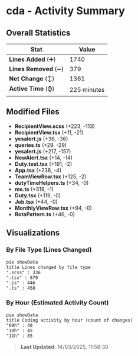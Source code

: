 # cda - Activity Summary 

## Overall Statistics

| Stat                   | Value                                                             |
| ---------------------- | ----------------------------------------------------------------- |
| **Lines Added** (➕)   | 1740                                          |
| **Lines Removed** (➖) | 379                                        |
| **Net Change** (↕)    | 1361                |
| **Active Time** (⌚)   | 225 minutes |


## Modified Files
- **RecipientView.scss** (+223, -113)
- **RecipientView.tsx** (+11, -21)
- **yesalert.js** (+36, -36)
- **queries.ts** (+29, -29)
- **yesalert.js** (+217, -157)
- **NewAlert.tsx** (+14, -14)
- **Duty.test.tsx** (+191, -2)
- **App.tsx** (+238, -4)
- **TeamViewRow.tsx** (+125, -2)
- **dutyTimeHelpers.ts** (+34, -0)
- **me.ts** (+319, -1)
- **Duty.tsx** (+119, -0)
- **Job.tsx** (+44, -0)
- **MonthlyViewRow.tsx** (+94, -0)
- **RotaPattern.ts** (+46, -0)

## Visualizations

### By File Type (Lines Changed)

```mermaid
pie showData
title Lines changed by file type
".scss" : 336
".tsx" : 879
".js" : 446
".ts" : 458
```

### By Hour (Estimated Activity Count)

```mermaid
pie showData
title Coding activity by hour (count of changes)
"09h" : 48
"10h" : 45
"11h" : 85
```


> **Last Updated:** 14/03/2025, 11:58:30